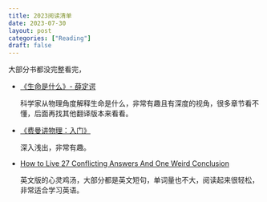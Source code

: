 ```yaml
---
title: 2023阅读清单
date: 2023-07-30
layout: post
categories: ["Reading"]
draft: false
---
```


大部分书都没完整看完，

- [《生命是什么》- 薛定谔](https://book.douban.com/subject/1317485/)
  
  科学家从物理角度解释生命是什么，非常有趣且有深度的视角，很多章节看不懂，后面再找其他翻译版本来看看。

- [《费曼讲物理：入门》](https://book.douban.com/subject/33457293/)
  
  深入浅出，非常有趣。

- [How to Live 27 Conflicting Answers And One Weird Conclusion](https://book.douban.com/subject/35486980/)
  
  英文版的心灵鸡汤，大部分都是英文短句，单词量也不大，阅读起来很轻松，非常适合学习英语。